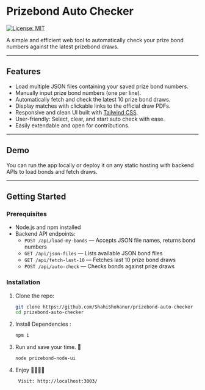 # Prizebond Auto Checker

[![License: MIT](https://img.shields.io/badge/License-MIT-blue.svg)](LICENSE)

A simple and efficient web tool to automatically check your prize bond numbers against the latest prizebond draws.

---

## Features

- Load multiple JSON files containing your saved prize bond numbers.
- Manually input prize bond numbers (one per line).
- Automatically fetch and check the latest 10 prize bond draws.
- Display matches with clickable links to the official draw PDFs.
- Responsive and clean UI built with [Tailwind CSS](https://tailwindcss.com/).
- User-friendly: Select, clear, and start auto check with ease.
- Easily extendable and open for contributions.

---

## Demo

You can run the app locally or deploy it on any static hosting with backend APIs to load bonds and fetch draws.

---

## Getting Started

### Prerequisites

- Node.js and npm installed
- Backend API endpoints:
  - `POST /api/load-my-bonds` — Accepts JSON file names, returns bond numbers
  - `GET /api/json-files` — Lists available JSON bond files
  - `GET /api/fetch-last-10` — Fetches last 10 prize bond draws
  - `POST /api/auto-check` — Checks bonds against prize draws

### Installation

1. Clone the repo:

   ```bash
   git clone https://github.com/ShahiShohanur/prizebond-auto-checker
   cd prizebond-auto-checker
   ```

2. Install Dependencies :

   ```bash
   npm i
   ```

3. Run and save your time. 🥳
   ```bash
   node prizebond-node-ui
   ```
4. Enjoy 🥳🥳🥳🥳
   ```bash
    Visit: http://localhost:3003/
   ```
